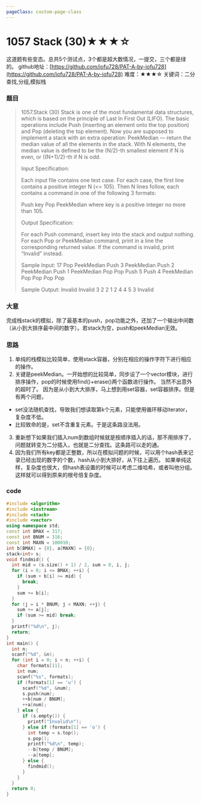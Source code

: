 ```yaml
---
pageClass: custom-page-class
---
```


# 1057 Stack (30)★★★☆

这道题有些变态。总共5个测试点，3个都是超大数情况，一提交，三个都是绿的。
github地址：[https://github.com/iofu728/PAT-A-by-iofu728](https://github.com/iofu728/PAT-A-by-iofu728)
难度：★★★☆
关键词：二分查找,分组,模拟栈
### 题目

> 1057.Stack (30)
> Stack is one of the most fundamental data structures, which is based on the principle of Last In First Out (LIFO). The basic operations include Push (inserting an element onto the top position) and Pop (deleting the top element). Now you are supposed to implement a stack with an extra operation: PeekMedian — return the median value of all the elements in the stack. With N elements, the median value is defined to be the (N/2)-th smallest element if N is even, or ((N+1)/2)-th if N is odd.
>
> Input Specification:
>
> Each input file contains one test case. For each case, the first line contains a positive integer N (<= 105). Then N lines follow, each contains a command in one of the following 3 formats:
>
> Push key
> Pop
> PeekMedian
> where key is a positive integer no more than 105.
>
> Output Specification:
>
> For each Push command, insert key into the stack and output nothing. For each Pop or PeekMedian command, print in a line the corresponding returned value. If the command is invalid, print “Invalid” instead.
>
> Sample Input:
> 17
> Pop
> PeekMedian
> Push 3
> PeekMedian
> Push 2
> PeekMedian
> Push 1
> PeekMedian
> Pop
> Pop
> Push 5
> Push 4
> PeekMedian
> Pop
> Pop
> Pop
> Pop
>
> Sample Output:
> Invalid
> Invalid
> 3
> 2
> 2
> 1
> 2
> 4
> 4
> 5
> 3
> Invalid
### 大意
完成栈stack的模拟，除了最基本的push，pop功能之外，还加了一个输出中间数（从小到大排序最中间的数字）。若stack为空，push和peekMedian无效。
### 思路
1. 单纯的栈模拟比较简单，使用stack容器，分别在相应的操作字符下进行相应的操作。
2. 关键是peekMedian。一开始想的比较简单，同步设了一个vector模块，进行排序操作，pop的时候使用find()+erase()两个函数进行操作。
当然不出意外的超时了。
因为是从小到大大排序，马上想到用set容器，set容器排序。但是有两个问题，
  - set没法随机查找，导致我们想读取第k个元素，只能使用循环移动iterator，复杂度不低。
  - 比较致命的是，set不含重复元素。于是这条路没法用。
3. 重新想下如果我们插入num到数组时候就是按顺序插入的话，那不用排序了，问题就转变为二分插入，也就是二分查找。这条路可以走的通。
4. 因为我们所有key都是正整数，所以在模拟问题的时候，可以用个hash表来记录已经出现的数字的个数，hash从小到大排好，从下往上遍历。
如果单纯这样，复杂度也很大，但hash表设置的时候可以考虑二维哈希，或者叫他分组。这样就可以得到原来的根号倍复杂度。

### code
```cpp
#include <algorithm>
#include <iostream>
#include <stack>
#include <vector>
using namespace std;
const int BMAX = 317;
const int BNUM = 316;
const int MAXN = 100010;
int b[BMAX] = {0}, a[MAXN] = {0};
stack<int> s;
void findmid() {
  int mid = (s.size() + 1) / 2, sum = 0, i, j;
  for (i = 0; i <= BMAX; ++i) {
    if (sum + b[i] >= mid) {
      break;
    }
    sum += b[i];
  }
  for (j = i * BNUM; j < MAXN; ++j) {
    sum += a[j];
    if (sum >= mid) break;
  }
  printf("%d\n", j);
  return;
}
int main() {
  int n;
  scanf("%d", &n);
  for (int i = 0; i < n; ++i) {
    char formats[11];
    int num;
    scanf("%s", formats);
    if (formats[1] == 'u') {
      scanf("%d", &num);
      s.push(num);
      ++b[num / BNUM];
      ++a[num];
    } else {
      if (s.empty()) {
        printf("Invalid\n");
      } else if (formats[1] == 'o') {
        int temp = s.top();
        s.pop();
        printf("%d\n", temp);
        --b[temp / BNUM];
        --a[temp];
      } else {
        findmid();
      }
    }
  }
  return 0;
}

```

